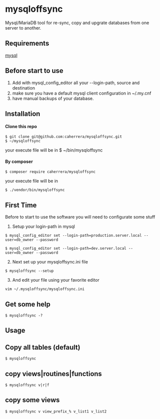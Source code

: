 # mysqloffsync
Mysql/MariaDB tool for re-sync, copy and upgrate databases from one server to another.

## Requirements
[mysql](http://www.mysql.com/)

## Before start to use
1. Add with mysql_config_editor all your --login-path, source and destination
1. make sure you have a default mysql client configuration in ~/.my.cnf
1. have manual backups of your database.

## Installation

#### Clone this repo
```
$ git clone git@github.com:caherrera/mysqloffsync.git
$ ~/mysqloffsync
```

your execute file will be in 
$ ~/bin/mysqloffsync 



#### By composer
```
$ composer require caherrera/mysqloffsync
```

your execute file will be in 
```
$ ./vendor/bin/mysqloffsync 
```

## First Time

Before to start to use the software you will need to configurate some stuff

1. Setup your login-path in mysql

  ``` 
  $ mysql_config_editor set --login-path=production.server.local --user=db_owner --password

  $ mysql_config_editor set --login-path=dev.server.local --user=db_owner --password
  ```
2. Next set up your mysqloffsync.ini file
  ``` 
  $ mysqloffsync --setup 
  ```

3. And edit your file using your favorite editor

  ```
  vim ~/.mysqloffsync/mysqloffsync.ini 
  ```

## Get some help
```
$ mysqloffsync -?
```

## Usage

## Copy all tables (default)
```
$ mysqloffsync
```

## copy views|routines|functions
```
$ mysqloffsync v|r|f
```

## copy some views
```
$ mysqloffsync v view_prefix_% v_list1 v_list2
```


